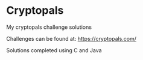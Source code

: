 # Cryptopals

My cryptopals challenge solutions

Challenges can be found at: https://cryptopals.com/

Solutions completed using C and Java
